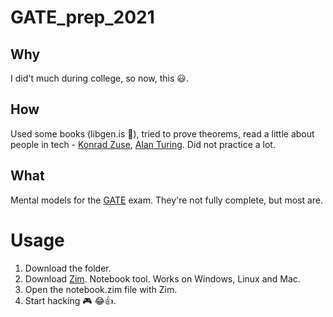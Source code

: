 # GATE_prep_2021

## Why
I did't much during college, so now, this 😃️.

## How
Used some books (libgen.is 👀️), tried to prove theorems, read a little about people in tech - [Konrad Zuse](https://en.wikipedia.org/wiki/Konrad_Zuse), [Alan Turing](https://www.pbs.org/newshour/science/8-things-didnt-know-alan-turing). Did not practice a lot.

## What
Mental models for the [GATE](https://en.wikipedia.org/wiki/Graduate_Aptitude_Test_in_Engineering) exam.
They're not fully complete, but most are.

# Usage
1. Download the folder. 
2. Download [Zim](https://zim-wiki.org/). Notebook tool. Works on Windows, Linux and Mac.
3. Open the notebook.zim file with Zim.
4. Start hacking 🎮️ 😂️👍️.
